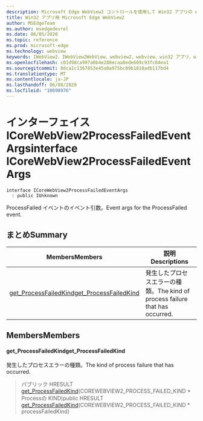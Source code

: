 ```yaml
---
description: Microsoft Edge WebView2 コントロールを使用して Win32 アプリの web コンテンツをホストする
title: Win32 アプリ用 Microsoft Edge WebView2
author: MSEdgeTeam
ms.author: msedgedevrel
ms.date: 06/05/2020
ms.topic: reference
ms.prod: microsoft-edge
ms.technology: webview
keywords: IWebView2、IWebView2WebView、webview2、webview、win32 アプリ、win32、edge、ICoreWebView2、ICoreWebView2Controller、browser control、edge html
ms.openlocfilehash: c01d98ca997a0b4e288ecaa8ede609c93fc84ea1
ms.sourcegitcommit: 8dca1c1367853e45a0a975bc89b1818adb117bd4
ms.translationtype: MT
ms.contentlocale: ja-JP
ms.lasthandoff: 06/08/2020
ms.locfileid: "10698976"
---
```

# <span data-ttu-id="70c59-104">インターフェイス ICoreWebView2ProcessFailedEventArgs</span><span class="sxs-lookup"><span data-stu-id="70c59-104">interface ICoreWebView2ProcessFailedEventArgs</span></span> 

```
interface ICoreWebView2ProcessFailedEventArgs
  : public IUnknown
```

<span data-ttu-id="70c59-105">ProcessFailed イベントのイベント引数。</span><span class="sxs-lookup"><span data-stu-id="70c59-105">Event args for the ProcessFailed event.</span></span>

## <span data-ttu-id="70c59-106">まとめ</span><span class="sxs-lookup"><span data-stu-id="70c59-106">Summary</span></span>

 <span data-ttu-id="70c59-107">Members</span><span class="sxs-lookup"><span data-stu-id="70c59-107">Members</span></span>                        | <span data-ttu-id="70c59-108">説明</span><span class="sxs-lookup"><span data-stu-id="70c59-108">Descriptions</span></span>
--------------------------------|---------------------------------------------
[<span data-ttu-id="70c59-109">get_ProcessFailedKind</span><span class="sxs-lookup"><span data-stu-id="70c59-109">get_ProcessFailedKind</span></span>](#get_processfailedkind) | <span data-ttu-id="70c59-110">発生したプロセスエラーの種類。</span><span class="sxs-lookup"><span data-stu-id="70c59-110">The kind of process failure that has occurred.</span></span>

## <span data-ttu-id="70c59-111">Members</span><span class="sxs-lookup"><span data-stu-id="70c59-111">Members</span></span>

#### <span data-ttu-id="70c59-112">get_ProcessFailedKind</span><span class="sxs-lookup"><span data-stu-id="70c59-112">get_ProcessFailedKind</span></span> 

<span data-ttu-id="70c59-113">発生したプロセスエラーの種類。</span><span class="sxs-lookup"><span data-stu-id="70c59-113">The kind of process failure that has occurred.</span></span>

> <span data-ttu-id="70c59-114">パブリック HRESULT [get_ProcessFailedKind](#get_processfailedkind)(COREWEBVIEW2_PROCESS_FAILED_KIND \* Processの KIND)</span><span class="sxs-lookup"><span data-stu-id="70c59-114">public HRESULT [get_ProcessFailedKind](#get_processfailedkind)(COREWEBVIEW2_PROCESS_FAILED_KIND \* processFailedKind)</span></span>

